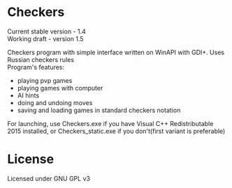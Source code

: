 # Checkers

Current stable version - 1.4  
Working draft - version 1.5  

Checkers program with simple interface written on WinAPI with GDI+. Uses Russian checkers rules  
Program's features:
- playing pvp games
- playing games with computer
- AI hints
- doing and undoing moves
- saving and loading games in standard checkers notation

For launching, use Checkers.exe if you have Visual C++ Redistributable 2015 installed, or Checkers_static.exe if you don't(first variant is preferable)

# License

Licensed under GNU GPL v3
